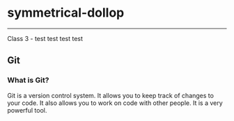 # symmetrical-dollop
---

Class 3 - test test test test

## Git

### What is Git?

Git is a version control system. It allows you to keep track of changes to your code. It also allows you to work on code with other people. It is a very powerful tool.